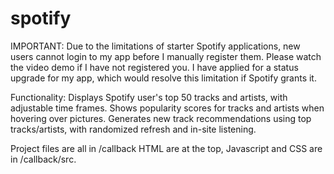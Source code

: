 # spotify
IMPORTANT: Due to the limitations of starter Spotify applications, new users cannot login to my app before I manually register them.
Please watch the video demo if I have not registered you.
I have applied for a status upgrade for my app, which would resolve this limitation if Spotify grants it.

Functionality: 
Displays Spotify user's top 50 tracks and artists, with adjustable time frames.
Shows popularity scores for tracks and artists when hovering over pictures.
Generates new track recommendations using top tracks/artists, with randomized refresh and in-site listening.

Project files are all in /callback
HTML are at the top, Javascript and CSS are in /callback/src.
